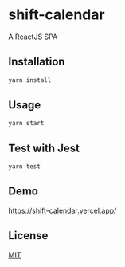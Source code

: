 # shift-calendar

A ReactJS SPA

## Installation

```bash
yarn install
```

## Usage

```bash
yarn start
```

## Test with Jest
```bash
yarn test
```
## Demo
https://shift-calendar.vercel.app/

## License
[MIT](https://choosealicense.com/licenses/mit/)
